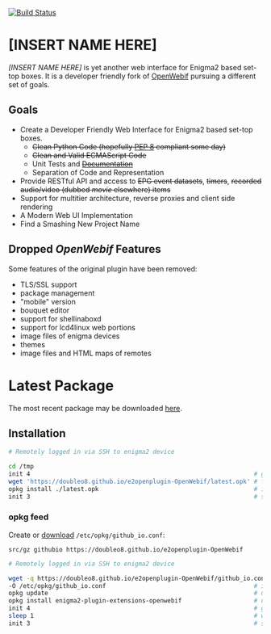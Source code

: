 [![Build Status](https://travis-ci.org/doubleO8/e2openplugin-OpenWebif.svg?branch=master)](https://travis-ci.org/doubleO8/e2openplugin-OpenWebif)

# [INSERT NAME HERE]
*[INSERT NAME HERE]* is yet another web interface for Enigma2 based set-top boxes.
It is a developer friendly fork of [OpenWebif](https://github.com/E2OpenPlugins/e2openplugin-OpenWebif)
pursuing a different set of goals.

## Goals

* Create a Developer Friendly Web Interface for Enigma2 based set-top boxes.
  * ~~Clean Python Code (hopefully [PEP 8](https://www.python.org/dev/peps/pep-0008/) compliant some day)~~
  * ~~Clean and Valid ECMAScript Code~~
  * Unit Tests and ~~[Documentation](https://doubleo8.github.io/e2openplugin-OpenWebif/documentation/index.html)~~
  * Separation of Code and Representation
* Provide RESTful API and access to ~~EPG event datasets~~, ~~timers~~, ~~recorded audio/video (dubbed *movie* elsewhere) items~~
* Support for multitier architecture, reverse proxies and client side rendering
* A Modern Web UI Implementation
* Find a Smashing New Project Name

## Dropped *OpenWebif* Features

Some features of the original plugin have been removed:

* TLS/SSL support
* package management
* "mobile" version
* bouquet editor
* support for shellinaboxd
* support for lcd4linux web portions
* image files of enigma devices
* themes
* image files and HTML maps of remotes

# Latest Package

The most recent package may be downloaded [here](https://doubleo8.github.io/e2openplugin-OpenWebif/latest.opk).

## Installation

```bash
# Remotely logged in via SSH to enigma2 device

cd /tmp
init 4                                                              # graceful enigma2 shutdown
wget 'https://doubleo8.github.io/e2openplugin-OpenWebif/latest.opk' # fetching latest package
opkg install ./latest.opk                                           # installing latest package
init 3                                                              # start enigma2 again
```

### opkg feed

Create or [download](https://doubleo8.github.io/e2openplugin-OpenWebif/github_io.conf) `/etc/opkg/github_io.conf`:

```
src/gz githubio https://doubleo8.github.io/e2openplugin-OpenWebif
```

```bash
# Remotely logged in via SSH to enigma2 device

wget -q https://doubleo8.github.io/e2openplugin-OpenWebif/github_io.conf \
-O /etc/opkg/github_io.conf                                         # import repository
opkg update                                                         # update list of available packages
opkg install enigma2-plugin-extensions-openwebif                    # upgrade or install package
init 4                                                              # graceful enigma2 shutdown
sleep 1                                                             # wait a bit
init 3                                                              # start enigma2 again
```

